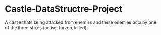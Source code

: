 # Castle-DataStructre-Project
 A castle thats being attacked from enemies and those enemies occupy one of the three states (active, forzen, killed).
